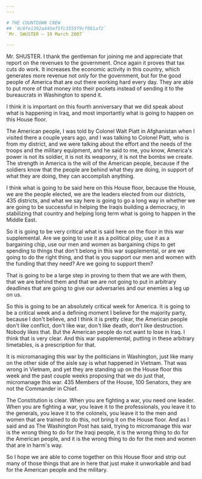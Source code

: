 ```yaml
---
---

# THE COUNTDOWN CREW
## `0c0fe1392a445ef5fc3555f9cf081af2`
`Mr. SHUSTER — 19 March 2007`

---
```



Mr. SHUSTER. I thank the gentleman for joining me and appreciate that 
report on the revenues to the government. Once again it proves that tax 
cuts do work. It increases the economic activity in this country, which 
generates more revenue not only for the government, but for the good 
people of America that are out there working hard every day. They are 
able to put more of that money into their pockets instead of sending it 
to the bureaucrats in Washington to spend it.

I think it is important on this fourth anniversary that we did speak 
about what is happening in Iraq, and most importantly what is going to 
happen on this House floor.

The American people, I was told by Colonel Walt Piatt in Afghanistan 
when I visited there a couple years ago, and I was talking to Colonel 
Piatt, who is from my district, and we were talking about the effort 
and the needs of the troops and the military equipment, and he said to 
me, you know, America's power is not its soldier, it is not its 
weaponry, it is not the bombs we create. The strength in America is the 
will of the American people, because if the soldiers know that the 
people are behind what they are doing, in support of what they are 
doing, they can accomplish anything.

I think what is going to be said here on this House floor, because 
the House, we are the people elected, we are the leaders elected from 
our districts, 435 districts, and what we say here is going to go a 
long way in whether we are going to be successful in helping the Iraqis 
building a democracy, in stabilizing that country and helping long term 
what is going to happen in the Middle East.

So it is going to be very critical what is said here on the floor in 
this war supplemental. Are we going to use it as a political ploy, use 
it as a bargaining chip, use our men and women as bargaining chips to 
get spending to things that don't belong in this war supplemental, or 
are we going to do the right thing, and that is you support our men and 
women with the funding that they need? Are we going to support them?

That is going to be a large step in proving to them that we are with 
them, that we are behind them and that we are not going to put in 
arbitrary deadlines that are going to give our adversaries and our 
enemies a leg up on us.

So this is going to be an absolutely critical week for America. It is 
going to be a critical week and a defining moment I believe for the 
majority party, because I don't believe, and I think it is pretty 
clear, the American people don't like conflict, don't like war, don't 
like death, don't like destruction. Nobody likes that. But the American 
people do not want to lose in Iraq. I think that is very clear. And 
this war supplemental, putting in these arbitrary timetables, is a 
prescription for that.

It is micromanaging this war by the politicians in Washington, just 
like many on the other side of the aisle say is what happened in 
Vietnam. That was wrong in Vietnam, and yet they are standing up on the 
House floor this week and the past couple weeks proposing that we do 
just that, micromanage this war. 435 Members of the House, 100 
Senators, they are not the Commander in Chief.



The Constitution is clear. When you are fighting a war, you need one 
leader. When you are fighting a war, you leave it to the professionals, 
you leave it to the generals, you leave it to the colonels, you leave 
it to the men and women that are trained to do this, not bring it on 
the House floor. And as I said and as The Washington Post has said, 
trying to micromanage this war is the wrong thing to do for the Iraqi 
people, it is the wrong thing to do for the American people, and it is 
the wrong thing to do for the men and women that are in harm's way.

So I hope we are able to come together on this House floor and strip 
out many of those things that are in here that just make it unworkable 
and bad for the American people and the military.
